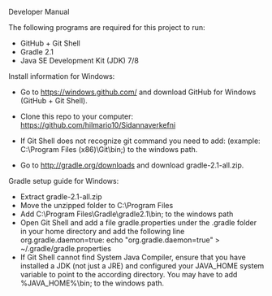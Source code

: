 Developer Manual

The following programs are required for this project to run:

- GitHub + Git Shell
- Gradle 2.1
- Java SE Development Kit (JDK) 7/8

Install information for Windows:

- Go to https://windows.github.com/ and download GitHub for Windows (GitHub + Git Shell).

- Clone this repo to your computer: https://github.com/hilmario10/Sidannaverkefni

- If Git Shell does not recognize git command you need to add: (example: C:\Program Files (x86)\Git\bin;) to the windows path.

- Go to http://gradle.org/downloads and download gradle-2.1-all.zip.

Gradle setup guide for Windows:
- Extract gradle-2.1-all.zip
- Move the unzipped folder to C:\Program Files
- Add C:\Program Files\Gradle\gradle2.1\bin; to the windows path
- Open Git Shell and add a file gradle.properties under the .gradle folder in your home directory and add the following line org.gradle.daemon=true: echo "org.gradle.daemon=true" > ~/.gradle/gradle.properties
- If Git Shell cannot find System Java Compiler, ensure that you have installed a JDK (not just a JRE) and configured your JAVA_HOME system variable to point to the according directory. You may have to add %JAVA_HOME%\bin; to the windows path.
